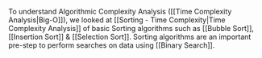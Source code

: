 To understand Algorithmic Complexity Analysis ([[Time Complexity Analysis|Big-O]]), we looked at [[Sorting - Time Complexity|Time Complexity Analysis]] of basic Sorting algorithms such as [[Bubble Sort]], [[Insertion Sort]] & [[Selection Sort]]. Sorting algorithms are an important pre-step to perform searches on data using [[Binary Search]].